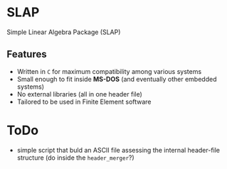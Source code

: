 # SLAP
Simple Linear Algebra Package (SLAP)

## Features
- Written in `C` for maximum compatibility among various systems
- Small enough to fit inside **MS-DOS** (and eventually other embedded systems)
- No external libraries (all in one header file)
- Tailored to be used in Finite Element software


# ToDo
- simple script that buld an ASCII file assessing the internal header-file structure (do inside the `header_merger`?)

